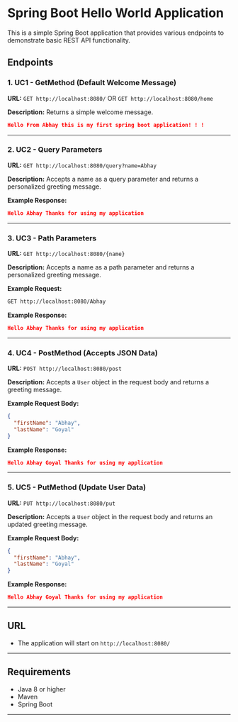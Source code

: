 # Spring Boot Hello World Application

This is a simple Spring Boot application that provides various endpoints to demonstrate basic REST API functionality.

## Endpoints

### 1. UC1 - GetMethod (Default Welcome Message)
**URL:** `GET http://localhost:8080/` OR `GET http://localhost:8080/home`

**Description:** Returns a simple welcome message.

```json
Hello From Abhay this is my first spring boot application! ! !
```

---

### 2. UC2 - Query Parameters
**URL:** `GET http://localhost:8080/query?name=Abhay`

**Description:** Accepts a name as a query parameter and returns a personalized greeting message.

**Example Response:**
```json
Hello Abhay Thanks for using my application
```

---

### 3. UC3 - Path Parameters
**URL:** `GET http://localhost:8080/{name}`

**Description:** Accepts a name as a path parameter and returns a personalized greeting message.

**Example Request:**
```sh
GET http://localhost:8080/Abhay
```

**Example Response:**
```json
Hello Abhay Thanks for using my application
```

---

### 4. UC4 - PostMethod (Accepts JSON Data)
**URL:** `POST http://localhost:8080/post`

**Description:** Accepts a `User` object in the request body and returns a greeting message.

**Example Request Body:**
```json
{
  "firstName": "Abhay",
  "lastName": "Goyal"
}
```

**Example Response:**
```json
Hello Abhay Goyal Thanks for using my application
```

---

### 5. UC5 - PutMethod (Update User Data)
**URL:** `PUT http://localhost:8080/put`

**Description:** Accepts a `User` object in the request body and returns an updated greeting message.

**Example Request Body:**
```json
{
  "firstName": "Abhay",
  "lastName": "Goyal"
}
```

**Example Response:**
```json
Hello Abhay Goyal Thanks for using my application
```

---

## URL

- The application will start on `http://localhost:8080/`

---

## Requirements
- Java 8 or higher
- Maven
- Spring Boot

---

